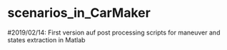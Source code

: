 # scenarios_in_CarMaker

#2019/02/14: First version auf post processing scripts for maneuver and states extraction in Matlab

